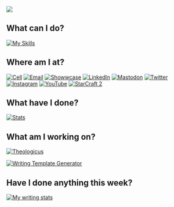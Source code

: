 ![](https://theologic.us/images/github-banner-thor2-3.png)

## What can I do?

[![My Skills](https://skillicons.dev/icons?i=vscode,vim,md,css,html,linux,ansible,bash,git,github,gitlab,jenkins,netlify,openshift)](https://theologic.us/contact-me/)

## Where am I at?

[![Cell](https://img.shields.io/badge/SMS-joseph-437790?style=for-the-badge&logo=Apple)](sms:8177071486)
[![Email](https://img.shields.io/badge/Email-joseph-success?style=for-the-badge&logo=Minutemailer)](mailto:joe@theologic.us)
[![Showwcase](https://img.shields.io/badge/Showwcase-joelouthan-D17FF3?style=for-the-badge)](https://joelouthan.showwcase.com)
[![LinkedIn](https://img.shields.io/badge/linkedin-joelouthan-0C66C2?style=for-the-badge&logo=linkedin)](https://linkedin.com/in/joelouthan)
<a href="https://bibly.com/@joseph" rel="me">[![Mastodon](https://img.shields.io/badge/Mastodon-joseph@bibly.com-6D6EFE?domain=https%3A%2F%2Fbibly.com&style=for-the-badge&logo=mastodon)](https://bibly.com/@joseph)</a>
[![Twitter](https://img.shields.io/badge/Twitter-josephlouthan-blue?style=for-the-badge&logo=twitter)](https://twitter.com/josephlouthan)
[![Instagram](https://img.shields.io/badge/Instagram-josephlouthan-E4405F?style=for-the-badge&logo=instagram)](https://www.instagram.com/josephlouthan/)
[![YouTube](https://img.shields.io/badge/Youtube-Theologicus-FF0100?style=for-the-badge&logo=youtube)](https://www.youtube.com/channel/UC2OGCVvHpHJo9dTVSSDz7ZQ)
[![StarCraft 2](https://img.shields.io/badge/StarCraft%202-Nachoz-80A6C6?style=for-the-badge)](https://starcraft2.com/en-us/profile/1/1/9753175)

## What have I done?

[![Stats](https://github-readme-stats.vercel.app/api?username=joelouthan&show_icons=true&line_height=27&count_private=true&theme=highcontrast&hide=contribs&show_icons=true)](https://github.com/joelouthan)

## What am I working on?

[![Theologicus](https://github-readme-stats.vercel.app/api/pin/?username=joelouthan&repo=theologic.us&theme=highcontrast)](https://github.com/joelouthan/theologic.us)

[![Writing Template Generator](https://github-readme-stats.vercel.app/api/pin/?username=joelouthan&repo=writing-template-generator&theme=highcontrast)](https://github.com/joelouthan/writing-template-generator)

## Have I done anything this week?
[![My writing stats](https://github-readme-stats.vercel.app/api/wakatime?username=@joelouthan&theme=highcontrast)](https://github.com/joelouthan/theologic.us)

<!--
**joelouthan/joelouthan** is a ✨ _special_ ✨ repository because its `README.md` (this file) appears on your GitHub profile.

Here are some ideas to get you started:

- 🔭 I’m currently working on ...
- 🌱 I’m currently learning ...
- 👯 I’m looking to collaborate on ...
- 🤔 I’m looking for help with ...
- 💬 Ask me about ...
- 📫 How to reach me: ...
- 😄 Pronouns: ...
- ⚡ Fun fact: ...
-->
